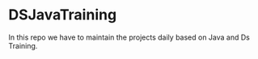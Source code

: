 # DSJavaTraining
In this repo we have to maintain the projects daily based on Java and Ds Training.
